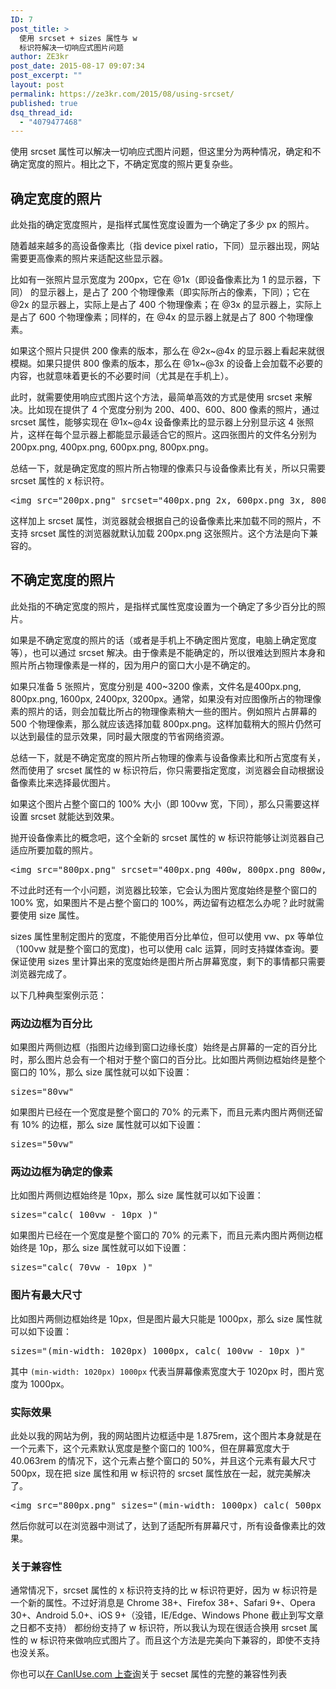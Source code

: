```yaml
---
ID: 7
post_title: >
  使用 srcset + sizes 属性与 w
  标识符解决一切响应式图片问题
author: ZE3kr
post_date: 2015-08-17 09:07:34
post_excerpt: ""
layout: post
permalink: https://ze3kr.com/2015/08/using-srcset/
published: true
dsq_thread_id:
  - "4079477468"
---
```

使用 srcset 属性可以解决一切响应式图片问题，但这里分为两种情况，确定和不确定宽度的照片。相比之下，不确定宽度的照片更复杂些。

## 确定宽度的照片
此处指的确定宽度照片，是指样式属性宽度设置为一个确定了多少 px 的照片。

随着越来越多的高设备像素比（指 device pixel ratio，下同）显示器出现，网站需要更高像素的照片来适配这些显示器。

比如有一张照片显示宽度为 200px，它在<!--more--> @1x（即设备像素比为 1 的显示器，下同） 的显示器上，是占了 200 个物理像素（即实际所占的像素，下同）；它在 @2x 的显示器上，实际上是占了 400 个物理像素；在 @3x 的显示器上，实际上是占了 600 个物理像素；同样的，在 @4x 的显示器上就是占了 800 个物理像素。

如果这个照片只提供 200 像素的版本，那么在 @2x~@4x 的显示器上看起来就很模糊。如果只提供 800 像素的版本，那么在 @1x~@3x 的设备上会加载不必要的内容，也就意味着更长的不必要时间（尤其是在手机上）。

此时，就需要使用响应式图片这个方法，最简单高效的方式是使用 srcset 来解决。比如现在提供了 4 个宽度分别为 200、400、600、800 像素的照片，通过 srcset 属性，能够实现在 @1x~@4x 设备像素比的显示器上分别显示这 4 张照片，这样在每个显示器上都能显示最适合它的照片。这四张图片的文件名分别为 200px.png, 400px.png, 600px.png, 800px.png。

总结一下，就是确定宽度的照片所占物理的像素只与设备像素比有关，所以只需要 srcset 属性的 x 标识符。
<pre class="lang:default decode:true ">&lt;img src="200px.png" srcset="400px.png 2x, 600px.png 3x, 800px.png 4x"&gt;
</pre>
这样加上 srcset 属性，浏览器就会根据自己的设备像素比来加载不同的照片，不支持 srcset 属性的浏览器就默认加载 200px.png 这张照片。这个方法是向下兼容的。

## 不确定宽度的照片
此处指的不确定宽度的照片，是指样式属性宽度设置为一个确定了多少百分比的照片。

如果是不确定宽度的照片的话（或者是手机上不确定图片宽度，电脑上确定宽度等），也可以通过 srcset 解决。由于像素是不能确定的，所以很难达到照片本身和照片所占物理像素是一样的，因为用户的窗口大小是不确定的。

如果只准备 5 张照片，宽度分别是 400~3200 像素，文件名是400px.png, 800px.png, 1600px, 2400px, 3200px。通常，如果没有对应图像所占的物理像素的照片的话，则会加载比所占的物理像素稍大一些的图片。例如照片占屏幕的 500 个物理像素，那么就应该选择加载 800px.png。这样加载稍大的照片仍然可以达到最佳的显示效果，同时最大限度的节省网络资源。

总结一下，就是不确定宽度的照片所占物理的像素与设备像素比和所占宽度有关，然而使用了 srcset 属性的 w 标识符后，你只需要指定宽度，浏览器会自动根据设备像素比来选择最优图片。

如果这个图片占整个窗口的 100% 大小（即 100vw 宽，下同），那么只需要这样设置 srcset 就能达到效果。

抛开设备像素比的概念吧，这个全新的 srcset 属性的 w 标识符能够让浏览器自己适应所要加载的照片。
<pre class="lang:default decode:true ">&lt;img src="800px.png" srcset="400px.png 400w, 800px.png 800w, 1600px.png 1600w, 2400px.png 2400w, 3200px.png 3200w" alt="" /&gt;
</pre>
不过此时还有一个小问题，浏览器比较笨，它会认为图片宽度始终是整个窗口的 100% 宽，如果图片不是占整个窗口的 100%，两边留有边框怎么办呢？此时就需要使用 size 属性。

sizes 属性里制定图片的宽度，不能使用百分比单位，但可以使用 vw、px 等单位（100vw 就是整个窗口的宽度)，也可以使用 calc 运算，同时支持媒体查询。要保证使用 sizes 里计算出来的宽度始终是图片所占屏幕宽度，剩下的事情都只需要浏览器完成了。

以下几种典型案例示范：

### 两边边框为百分比
如果图片两侧边框（指图片边缘到窗口边缘长度）始终是占屏幕的一定的百分比时，那么图片总会有一个相对于整个窗口的百分比。比如图片两侧边框始终是整个窗口的 10%，那么 size 属性就可以如下设置：
<pre class="lang:default decode:true">sizes="80vw"</pre>
如果图片已经在一个宽度是整个窗口的 70% 的元素下，而且元素内图片两侧还留有 10% 的边框，那么 size 属性就可以如下设置：
<pre class="lang:default decode:true">sizes="50vw"</pre>

### 两边边框为确定的像素
比如图片两侧边框始终是 10px，那么 size 属性就可以如下设置：
<pre class="lang:default decode:true">sizes="calc( 100vw - 10px )"</pre>
如果图片已经在一个宽度是整个窗口的 70% 的元素下，而且元素内图片两侧边框始终是 10p，那么 size 属性就可以如下设置：
<pre class="lang:default decode:true">sizes="calc( 70vw - 10px )"</pre>

### 图片有最大尺寸
比如图片两侧边框始终是 10px，但是图片最大只能是 1000px，那么 size 属性就可以如下设置：
<pre class="lang:default decode:true">sizes="(min-width: 1020px) 1000px, calc( 100vw - 10px )"</pre>
其中 `(min-width: 1020px) 1000px` 代表当屏幕像素宽度大于 1020px 时，图片宽度为 1000px。

### 实际效果
此处以我的网站为例，我的网站图片边框适中是 1.875rem，这个图片本身就是在一个元素下，这个元素默认宽度是整个窗口的 100%，但在屏幕宽度大于 40.063rem 的情况下，这个元素占整个窗口的 50%，并且这个元素有最大尺寸 500px，现在把 size 属性和用 w 标识符的 srcset 属性放在一起，就完美解决了。
<pre class="lang:default decode:true ">&lt;img src="800px.png" sizes="(min-width: 1000px) calc( 500px - 1.875rem ), (min-width: 40.063rem) calc( 50vw - 1.875rem ), calc( 100vw - 1.875rem )" srcset="400px.png 400w, 800px.png 800w, 1600px.png 1600w, 2400px.png 2400w, 3200px.png 3200w" alt="" /&gt;
</pre>
然后你就可以在浏览器中测试了，达到了适配所有屏幕尺寸，所有设备像素比的效果。

### 关于兼容性
通常情况下，srcset 属性的 x 标识符支持的比 w 标识符更好，因为 w 标识符是一个新的属性。不过好消息是 Chrome 38+、Firefox 38+、Safari 9+、Opera 30+、Android 5.0+、iOS 9+（没错，IE/Edge、Windows Phone 截止到写文章之日都不支持） 都纷纷支持了 w 标识符，所以我认为现在很适合换用 srcset 属性的 w 标识符来做响应式图片了。而且这个方法是完美向下兼容的，即使不支持也没关系。

你也可以[在 CanIUse.com 上查询](http://caniuse.com/#feat=srcset)关于 secset 属性的完整的兼容性列表